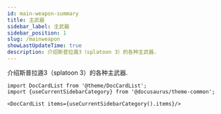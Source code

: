 ```yaml
---
id: main-weapon-summary
title: 主武器
sidebar_label: 主武器
sidebar_position: 1
slug: /mainweapon
showLastUpdateTime: true
description: 介绍斯普拉遁3（splatoon 3）的各种主武器.
---
```



介绍斯普拉遁3（splatoon 3）的各种主武器.


```mdx-code-block
import DocCardList from '@theme/DocCardList';
import {useCurrentSidebarCategory} from '@docusaurus/theme-common';

<DocCardList items={useCurrentSidebarCategory().items}/>
```


